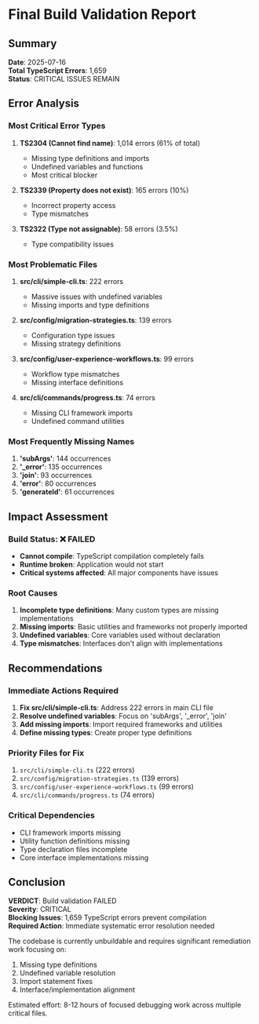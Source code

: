 # Final Build Validation Report

## Summary
**Date**: 2025-07-16  
**Total TypeScript Errors**: 1,659  
**Status**: CRITICAL ISSUES REMAIN

## Error Analysis

### Most Critical Error Types
1. **TS2304 (Cannot find name)**: 1,014 errors (61% of total)
   - Missing type definitions and imports
   - Undefined variables and functions
   - Most critical blocker

2. **TS2339 (Property does not exist)**: 165 errors (10%)
   - Incorrect property access
   - Type mismatches

3. **TS2322 (Type not assignable)**: 58 errors (3.5%)
   - Type compatibility issues

### Most Problematic Files
1. **src/cli/simple-cli.ts**: 222 errors
   - Massive issues with undefined variables
   - Missing imports and type definitions

2. **src/config/migration-strategies.ts**: 139 errors
   - Configuration type issues
   - Missing strategy definitions

3. **src/config/user-experience-workflows.ts**: 99 errors
   - Workflow type mismatches
   - Missing interface definitions

4. **src/cli/commands/progress.ts**: 74 errors
   - Missing CLI framework imports
   - Undefined command utilities

### Most Frequently Missing Names
1. **'subArgs'**: 144 occurrences
2. **'_error'**: 135 occurrences  
3. **'join'**: 93 occurrences
4. **'error'**: 80 occurrences
5. **'generateId'**: 61 occurrences

## Impact Assessment

### Build Status: ❌ FAILED
- **Cannot compile**: TypeScript compilation completely fails
- **Runtime broken**: Application would not start
- **Critical systems affected**: All major components have issues

### Root Causes
1. **Incomplete type definitions**: Many custom types are missing implementations
2. **Missing imports**: Basic utilities and frameworks not properly imported
3. **Undefined variables**: Core variables used without declaration
4. **Type mismatches**: Interfaces don't align with implementations

## Recommendations

### Immediate Actions Required
1. **Fix src/cli/simple-cli.ts**: Address 222 errors in main CLI file
2. **Resolve undefined variables**: Focus on 'subArgs', '_error', 'join'
3. **Add missing imports**: Import required frameworks and utilities
4. **Define missing types**: Create proper type definitions

### Priority Files for Fix
1. `src/cli/simple-cli.ts` (222 errors)
2. `src/config/migration-strategies.ts` (139 errors)
3. `src/config/user-experience-workflows.ts` (99 errors)
4. `src/cli/commands/progress.ts` (74 errors)

### Critical Dependencies
- CLI framework imports missing
- Utility function definitions missing
- Type declaration files incomplete
- Core interface implementations missing

## Conclusion

**VERDICT**: Build validation FAILED  
**Severity**: CRITICAL  
**Blocking Issues**: 1,659 TypeScript errors prevent compilation  
**Required Action**: Immediate systematic error resolution needed

The codebase is currently unbuildable and requires significant remediation work focusing on:
1. Missing type definitions
2. Undefined variable resolution  
3. Import statement fixes
4. Interface/implementation alignment

Estimated effort: 8-12 hours of focused debugging work across multiple critical files.